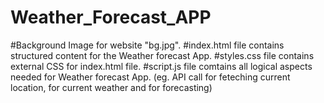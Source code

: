 # Weather_Forecast_APP
#Background Image for website "bg.jpg".
#index.html file contains structured content for the Weather forecast App.
#styles.css file contains external CSS for index.html file.
#script.js file comtains all logical aspects needed for Weather forecast App. (eg. API call for feteching current location, for current weather and for forecasting)
